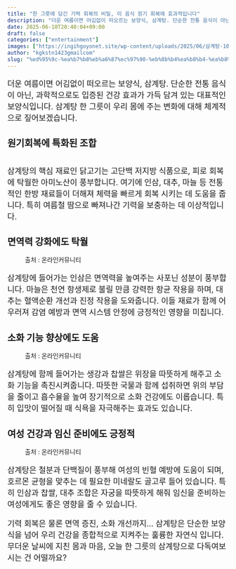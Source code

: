 ```yaml
---
title: "한 그릇에 담긴 기력 회복의 비밀, 이 음식 원기 회복에 효과적입니다"
description: "더운 여름이면 어김없이 떠오르는 보양식, 삼계탕. 단순한 전통 음식이 아닌, 과학적으로도 입증된 건강 효과가 가득 담겨 있는 대표적인 보양식입니다. 삼계탕 한 그릇이 우리 몸에 주는 변화에 대해 체계적으로 짚어보겠습니다."
date: 2025-06-10T20:40:04+09:00
draft: false
categories: ["entertainment"]
images: ["https://ingihgoyonet.site/wp-content/uploads/2025/06/삼계탕-1024x732.jpg", "https://ingihgoyonet.site/wp-content/uploads/2025/06/pexels-richard-l-2150581203-32432715-683x1024.jpg", "https://ingihgoyonet.site/wp-content/uploads/2025/06/pexels-pixabay-161556-1024x683.jpg", "https://ingihgoyonet.site/wp-content/uploads/2025/06/pexels-minchephoto-21938179-683x1024.jpg"]
author: "kgkstn1423gmailcom"
slug: "%ed%95%9c-%ea%b7%b8%eb%a6%87%ec%97%90-%eb%8b%b4%ea%b8%b4-%ea%b8%b0%eb%a0%a5-%ed%9a%8c%eb%b3%b5%ec%9d%98-%eb%b9%84%eb%b0%80-%ec%9d%b4-%ec%9d%8c%ec%8b%9d-%ec%9b%90%ea%b8%b0-%ed%9a%8c%eb%b3%b5%ec%97%90"
---
```


<p style="font-size:18px">더운 여름이면 어김없이 떠오르는 보양식, 삼계탕. 단순한 전통 음식이 아닌, 과학적으로도 입증된 건강 효과가 가득 담겨 있는 대표적인 보양식입니다. 삼계탕 한 그릇이 우리 몸에 주는 변화에 대해 체계적으로 짚어보겠습니다.</p> <h2 >원기회복에 특화된 조합</h2> <figure ><img src="https://ingihgoyonet.site/wp-content/uploads/2025/06/삼계탕-1024x732.jpg" alt="" style="aspect-ratio:16/9;object-fit:cover"/></figure> <p style="font-size:18px">삼계탕의 핵심 재료인 닭고기는 고단백 저지방 식품으로, 피로 회복에 탁월한 아미노산이 풍부합니다. 여기에 인삼, 대추, 마늘 등 전통적인 한방 재료들이 더해져 체력을 빠르게 회복 시키는 데 도움을 줍니다. 특히 여름철 땀으로 빠져나간 기력을 보충하는 데 이상적입니다.</p> <h2 >면역력 강화에도 탁월</h2> <figure ><img src="https://ingihgoyonet.site/wp-content/uploads/2025/06/pexels-richard-l-2150581203-32432715-683x1024.jpg" alt="" style="aspect-ratio:4/3;object-fit:cover"/><figcaption >출처 : 온라인커뮤니티</figcaption></figure> <p style="font-size:18px">삼계탕에 들어가는 인삼은 면역력을 높여주는 사포닌 성분이 풍부합니다. 마늘은 천연 항생제로 불릴 만큼 강력한 항균 작용을 하며, 대추는 혈액순환 개선과 진정 작용을 도와줍니다. 이들 재료가 함께 어우러져 감염 예방과 면역 시스템 안정에 긍정적인 영향을 미칩니다.</p> <h2 >소화 기능 향상에도 도움</h2> <figure ><img src="https://ingihgoyonet.site/wp-content/uploads/2025/06/pexels-pixabay-161556-1024x683.jpg" alt="" /><figcaption >출처 : 온라인커뮤니티</figcaption></figure> <p style="font-size:18px">삼계탕에 함께 들어가는 생강과 찹쌀은 위장을 따뜻하게 해주고 소화 기능을 촉진시켜줍니다. 따뜻한 국물과 함께 섭취하면 위의 부담을 줄이고 흡수율을 높여 장기적으로 소화 건강에도 이롭습니다. 특히 입맛이 떨어질 때 식욕을 자극해주는 효과도 있습니다.</p> <h2 >여성 건강과 임신 준비에도 긍정적</h2> <figure ><img src="https://ingihgoyonet.site/wp-content/uploads/2025/06/pexels-minchephoto-21938179-683x1024.jpg" alt="" style="aspect-ratio:16/9;object-fit:cover"/><figcaption >출처 : 온라인커뮤니티</figcaption></figure> <p style="font-size:18px">삼계탕은 철분과 단백질이 풍부해 여성의 빈혈 예방에 도움이 되며, 호르몬 균형을 맞추는 데 필요한 미네랄도 골고루 들어 있습니다. 특히 인삼과 찹쌀, 대추 조합은 자궁을 따뜻하게 해줘 임신을 준비하는 여성에게도 좋은 영향을 줄 수 있습니다.</p> <p style="font-size:18px">기력 회복은 물론 면역 증진, 소화 개선까지… 삼계탕은 단순한 보양식을 넘어 우리 건강을 종합적으로 지켜주는 훌륭한 자연식 입니다. 무더운 날씨에 지친 몸과 마음, 오늘 한 그릇의 삼계탕으로 다독여보시는 건 어떨까요?</p>